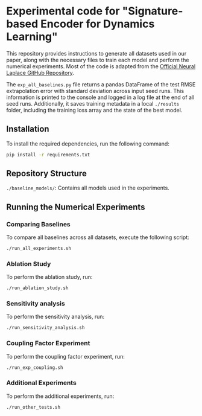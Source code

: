 # Experimental code for "Signature-based Encoder for Dynamics Learning"

This repository provides instructions to generate all datasets used in our paper, along with the necessary files to train each model and perform the numerical experiments. Most of the code is adapted from the [Official Neural Laplace GitHub Repository](https://github.com/samholt/NeuralLaplace).

The `exp_all_baselines.py` file returns a pandas DataFrame of the test RMSE extrapolation error with standard deviation across input seed runs. This information is printed to the console and logged in a log file at the end of all seed runs. Additionally, it saves training metadata in a local `./results` folder, including the training loss array and the state of the best model.

## Installation

To install the required dependencies, run the following command:

```bash
pip install -r requirements.txt
```

## Repository Structure

`./baseline_models/`: Contains all models used in the experiments.

## Running the Numerical Experiments

### Comparing Baselines

To compare all baselines across all datasets, execute the following script:

```bash
./run_all_experiments.sh
```

### Ablation Study

To perform the ablation study, run:

```bash
./run_ablation_study.sh
```

### Sensitivity analysis

To perform the sensitivity analysis, run:

```bash
./run_sensitivity_analysis.sh
```

### Coupling Factor Experiment

To perform the coupling factor experiment, run:

```bash
./run_exp_coupling.sh
```

### Additional Experiments

To perform the additional experiments, run:

```bash
./run_other_tests.sh
```
